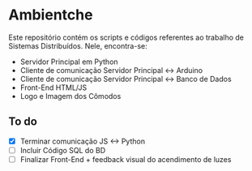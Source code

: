 # Ambientche
Este repositório contém os scripts e códigos referentes ao trabalho de Sistemas Distribuídos.
Nele, encontra-se:
- Servidor Principal em Python
- Cliente de comunicação Servidor Principal <-> Arduino
- Cliente de comunicação Servidor Principal <-> Banco de Dados
- Front-End HTML/JS
- Logo e Imagem dos Cômodos

## To do
- [x] Terminar comunicação JS <-> Python 
- [ ] Incluir Código SQL do BD
- [ ] Finalizar Front-End + feedback visual do acendimento de luzes
